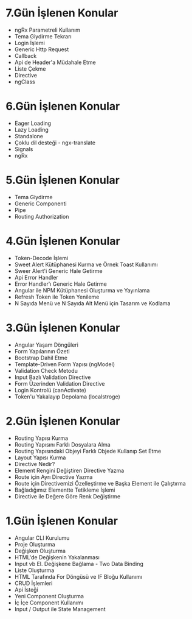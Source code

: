# 7.Gün İşlenen Konular
- ngRx Parametreli Kullanım
- Tema Giydirme Tekrarı
- Login İşlemi
- Generic Http Request
- Callback
- Api de Header'a Müdahale Etme
- Liste Çekme
- Directive
- ngClass

# 6.Gün İşlenen Konular
- Eager Loading
- Lazy Loading
- Standalone
- Çoklu dil desteği - ngx-translate
- Signals
- ngRx


# 5.Gün İşlenen Konular
- Tema Giydirme
- Generic Componenti
- Pipe
- Routing Authorization

# 4.Gün İşlenen Konular
- Token-Decode İşlemi
- Sweet Alert Kütüphanesi Kurma ve Örnek Toast Kullanımı
- Sweer Alert'i Generic Hale Getirme
- Api Error Handler
- Error Handler'ı Generic Hale Getirme
- Angular ile NPM Kütüphanesi Oluşturma ve Yayınlama
- Refresh Token ile Token Yenileme
- N Sayıda Menü ve N Sayıda Alt Menü için Tasarım ve Kodlama

# 3.Gün İşlenen Konular
- Angular Yaşam Döngüleri
- Form Yapılarının Özeti
- Bootstrap Dahil Etme
- Template-Driven Form Yapısı (ngModel)
- Validation Check Metodu
- Input Bazlı Validation Directive
- Form Üzerinden Validation Directive
- Login Kontrolü (canActivate)
- Token'u Yakalayıp Depolama (localstroge)

# 2.Gün İşlenen Konular
- Routing Yapısı Kurma
- Routing Yapısını Farklı Dosyalara Alma
- Routing Yapısındaki Objeyi Farklı Objede Kullanıp Set Etme
- Layout Yapısı Kurma
- Directive Nedir?
- Element Rengini Değiştiren Directive Yazma
- Route için Ayrı Directive Yazma
- Route için Directivemizi Özelleştirme ve Başka Element ile Çalıştırma
- Bağladığımız Elementte Tetikleme İşlemi
- Directive ile Değere Göre Renk Değiştirme

# 1.Gün İşlenen Konular
- Angular CLI Kurulumu
- Proje Oluşturma
- Değişken Oluşturma
- HTML'de Değişkenin Yakalanması
- Input vb El. Değişkene Bağlama - Two Data Binding
- Liste Oluşturma
- HTML Tarafında For Döngüsü ve IF Bloğu Kullanımı
- CRUD İşlemleri
- Api İsteği
- Yeni Component Oluşturma
- İç İçe Component Kullanımı
- Input / Output ile State Management

